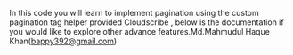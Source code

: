 In this code you will learn to implement pagination using the custom pagination tag helper provided Cloudscribe , below is the documentation if you would like to explore other advance features.Md.Mahmudul Haque Khan(bappy392@gmail.com)
